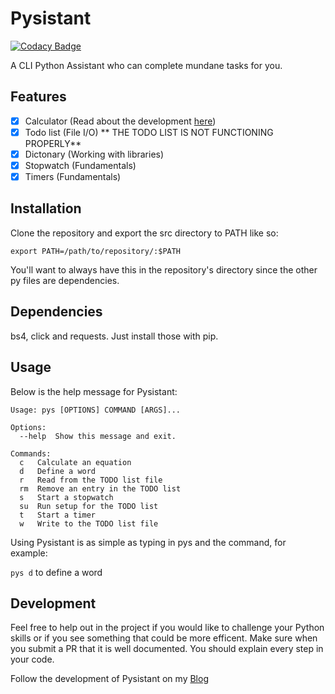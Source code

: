 # Pysistant

[![Codacy Badge](https://api.codacy.com/project/badge/Grade/8274b7d317e04163ba89a9523515e92c)](https://app.codacy.com/gh/Jasper-Hawks/Pysistant?utm_source=github.com&utm_medium=referral&utm_content=Jasper-Hawks/Pysistant&utm_campaign=Badge_Grade_Settings)

A CLI Python Assistant who can complete mundane tasks for you.

## Features
* [x] Calculator (Read about the development [here](https://jasperhawks.netlify.app/blogposts/pysistant/completion%20of%20the%20calculator))
* [x] Todo list (File I/O) ** THE TODO LIST IS NOT FUNCTIONING PROPERLY**
* [x] Dictonary (Working with libraries)
* [x] Stopwatch (Fundamentals)
* [x] Timers (Fundamentals)

## Installation
Clone the repository and export the src directory to PATH like so:

```export PATH=/path/to/repository/:$PATH```

You'll want to always have this in the repository's directory since the other py files are dependencies.

## Dependencies
bs4, click and requests. Just install those with pip.

## Usage
Below is the help message for Pysistant:
```
Usage: pys [OPTIONS] COMMAND [ARGS]...

Options:
  --help  Show this message and exit.

Commands:
  c   Calculate an equation
  d   Define a word
  r   Read from the TODO list file
  rm  Remove an entry in the TODO list
  s   Start a stopwatch
  su  Run setup for the TODO list
  t   Start a timer
  w   Write to the TODO list file
```
Using Pysistant is as simple as typing in pys and the command, for example:

```pys d```
to define a word

## Development
Feel free to help out in the project if you would like to challenge your Python skills or if you see something that could be more efficent. Make sure when you submit a PR that it is well documented. You should explain every step in your code.

Follow the development of Pysistant on my [Blog](https://jasperhawks.netlify.app/blogposts/pysistant/pysistant)
